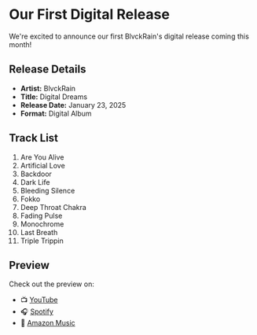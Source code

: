 # Our First Digital Release

We're excited to announce our first BlvckRain's digital release coming this month!

## Release Details

-   **Artist:** BlvckRain
-   **Title:** Digital Dreams
-   **Release Date:** January 23, 2025
-   **Format:** Digital Album

## Track List

 1. Are You Alive 
 2. Artificial Love 
 3. Backdoor 
 4. Dark Life 
 5. Bleeding Silence
 6. Fokko 
 7. Deep Throat Chakra 
 8. Fading Pulse 
 9. Monochrome 
 10. Last Breath 
 11. Triple Trippin

## Preview

Check out the preview on:

-   📺 [YouTube](https://youtube.com)
-   🎧 [Spotify](https://spotify.com)
-   🛒 [Amazon Music](https://amazon.com)
